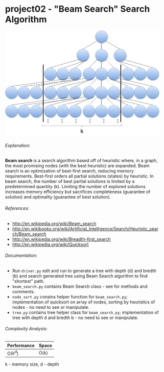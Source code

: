 # project02 - "Beam Search" Search Algorithm

![beam_search](https://github.com/nbelliot/comp401/blob/master/presentation2/beam_search.jpg)

###### Explanation:
**Beam search** is a search algorithm based off of heuristic where, in a graph, the most promising nodes (with the best heuristic) are expanded.  Beam search is an optimization of best-first search, reducing memory requirements.  Best-first orders all partial solutions (states) by heuristic.  In beam search, the number of best partial solutions is limited by a predetermined quantity (k).  Limiting the number of explored solutions increases memory efficiency but sacrifices completeness (guarantee of solution) and optimality (guarantee of best solution).

###### References:
- http://en.wikipedia.org/wiki/Beam_search
- http://en.wikibooks.org/wiki/Artificial_Intelligence/Search/Heuristic_search/Beam_search
- http://en.wikipedia.org/wiki/Breadth-first_search
- http://en.wikipedia.org/wiki/Quicksort

###### Documentation:
- Run `driver.py` edit and run to generate a tree with depth (d) and bredth (b) and search generated tree using Beam Search algorithm to find "shortest" path.
- `beam_search.py` contains Beam Search class - see for methods and comments.
- `node_sort.py` conains helper function for `beam_search.py`; implementation of quicksort on array of nodes, sorting by heuristics of nodes - no need to see or manipulate.
- `tree.py` contains tree helper class for `beam_search.py`; implementation of tree with depth d and bredth b - no need to see or manipulate.

###### Complexity Analysis:
Performance | Space
--------- | ----
O($k^d$) | O(k)
k - memory size, d - depth
